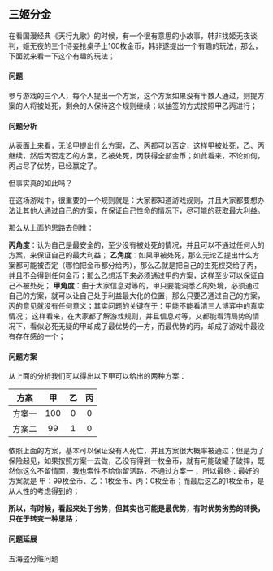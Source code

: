 ## 三姬分金

在看国漫经典《天行九歌》的时候，有一个很有意思的小故事，韩非找姬无夜谈判，姬无夜的三个侍妾抢桌子上100枚金币，韩非遂提出一个有趣的玩法，那么，下面就来看一下这个有趣的玩法；
#### 问题

参与游戏的三个人，每个人提出一个方案，这个方案如果没有半数人通过，则提方案的人将被处死，剩余的人保持这个规则继续；以抽签的方式按照甲乙丙进行；
#### 问题分析

从表面上来看，无论甲提出什么方案，乙、丙都可以否定，这样甲被处死，乙、丙继续，然后丙否定乙的方案，乙被处死，丙获得全部金币；如此看来，不论如何，丙占尽了优势，已经赢定了。

但事实真的如此吗？

在这场游戏中，很重要的一个规则就是：大家都知道游戏规则，并且大家都要想办法让其他人通过自己的方案，在保证自己性命的情况下，尽可能的获取最大利益。

那么从上面的思路去倒推：

**丙角度**：认为自己是最安全的，至少没有被处死的情况，并且可以不通过任何人的方案，来保证自己的最大利益；
**乙角度**：如果甲被处死，那么无论乙提出什么方案都可能被否定（哪怕把金币都分给丙），那么乙就是把自己的生死权交给了丙，并且不会得到任何金币；那么乙想活下来必须通过甲的方案，这样至少可以保证自己不被处死；
**甲角度**：由于大家信息对等的，甲只要能洞悉乙的处境，必须通过自己的方案，就可以让自己处于利益最大化的位置，那么只要乙通过自己的方案，丙的意见就没有任何意义；其实问题的关键在于：甲能不能看清三人博弈中的真实情况；
这样看来，在大家都了解游戏规则，并且信息对等，又都能看清局势的情况下，看似必死无疑的甲却成了最优势的一方，而最优势的丙，却成了游戏中最没有存在感的一个；

#### 问题方案
从上面的分析我们可以得出以下甲可以给出的两种方案：

| 方案 | 甲 | 乙 | 丙 |
|:---:|:---:|:---:|:---:|
| 方案一 | 100 | 0 | 0 |
| 方案二 | 99 | 1 | 0 |

依照上面的方案，基本可以保证没有人死亡，并且方案很大概率被通过；但是为了保险起见，如果按照方案一去做，乙没有得到一枚金币，就有可能破罐子破摔，既然你这么不留情面，我也索性不给你留活路，不通过方案一；
所以最终：最好的方案就是 甲：99枚金币、乙：1枚金币、丙：0枚金币；而最后这乙的1枚金币，是从人性的考虑得到的；

**所以，有时候，看起来处于劣势，但其实也可能是最优势，有时优势劣势的转换，只在于转变一种思路；**

#### 问题延展
五海盗分赃问题
